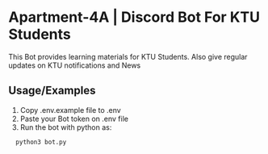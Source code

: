 
# Apartment-4A | Discord Bot For KTU Students 

This Bot provides learning materials for KTU Students. Also give regular updates on KTU notifications and News




## Usage/Examples

1. Copy .env.example file to .env
2. Paste your Bot token on .env file 
3. Run the bot with python as:
```bash
  python3 bot.py
```
